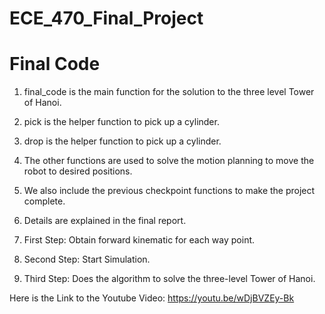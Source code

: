 # ECE_470_Final_Project
# Final Code

1.	final_code is the main function for the solution to the three level Tower of Hanoi.
	
2.	pick is the helper function to pick up a cylinder.
	
3. 	drop is the helper function to pick up a cylinder.

4. 	The other functions are used to solve the motion planning to move the robot to desired positions.

5. 	We also include the previous checkpoint functions to make the project complete.

6.	Details are explained in the final report.

7.	First Step: Obtain forward kinematic for each way point.

8. 	Second Step: Start Simulation.

9.  Third Step: Does the algorithm to solve the three-level Tower of Hanoi.

Here is the Link to the Youtube Video:
https://youtu.be/wDjBVZEy-Bk


